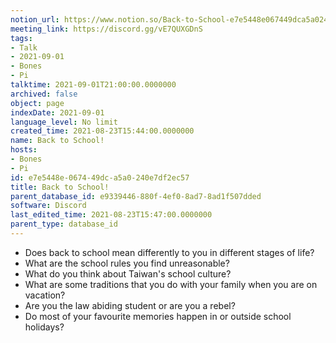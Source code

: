 ```yaml
---
notion_url: https://www.notion.so/Back-to-School-e7e5448e067449dca5a0240e7df2ec57
meeting_link: https://discord.gg/vE7QUXGDnS
tags:
- Talk
- 2021-09-01
- Bones
- Pi
talktime: 2021-09-01T21:00:00.0000000
archived: false
object: page
indexDate: 2021-09-01
language_level: No limit
created_time: 2021-08-23T15:44:00.0000000
name: Back to School!
hosts:
- Bones
- Pi
id: e7e5448e-0674-49dc-a5a0-240e7df2ec57
title: Back to School!
parent_database_id: e9339446-880f-4ef0-8ad7-8ad1f507dded
software: Discord
last_edited_time: 2021-08-23T15:47:00.0000000
parent_type: database_id
---
```


   - Does back to school mean differently to you in different stages of life?
   - What are the school rules you find unreasonable?
   - What do you think about Taiwan's school culture?
   - What are some traditions that you do with your family when you are on vacation?
   - Are you the law abiding student or are you a rebel?
   - Do most of your favourite memories happen in or outside school holidays?








